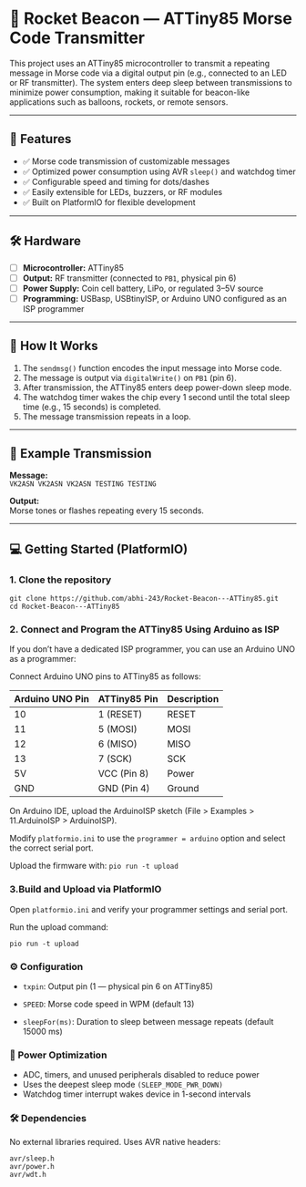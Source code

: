 # 🚀 Rocket Beacon — ATTiny85 Morse Code Transmitter

This project uses an ATTiny85 microcontroller to transmit a repeating message in Morse code via a digital output pin (e.g., connected to an LED or RF transmitter). The system enters deep sleep between transmissions to minimize power consumption, making it suitable for beacon-like applications such as balloons, rockets, or remote sensors.

---

## 🔧 Features

- ✅ Morse code transmission of customizable messages  
- ✅ Optimized power consumption using AVR `sleep()` and watchdog timer  
- ✅ Configurable speed and timing for dots/dashes  
- ✅ Easily extensible for LEDs, buzzers, or RF modules  
- ✅ Built on PlatformIO for flexible development

---

## 🛠 Hardware

- [ ] **Microcontroller:** ATTiny85  
- [ ] **Output:** RF transmitter (connected to `PB1`, physical pin 6)
- [ ] **Power Supply:** Coin cell battery, LiPo, or regulated 3–5V source  
- [ ] **Programming:** USBasp, USBtinyISP, or Arduino UNO configured as an ISP programmer

---

## 🔁 How It Works

1. The `sendmsg()` function encodes the input message into Morse code.
2. The message is output via `digitalWrite()` on `PB1` (pin 6).
3. After transmission, the ATTiny85 enters deep power-down sleep mode.
4. The watchdog timer wakes the chip every 1 second until the total sleep time (e.g., 15 seconds) is completed.
5. The message transmission repeats in a loop.

---

## 🧪 Example Transmission

**Message:**  
`VK2ASN VK2ASN VK2ASN TESTING TESTING`

**Output:**  
Morse tones or flashes repeating every 15 seconds.

---

## 💻 Getting Started (PlatformIO)

### 1. Clone the repository

```
git clone https://github.com/abhi-243/Rocket-Beacon---ATTiny85.git
cd Rocket-Beacon---ATTiny85
```
### 2. Connect and Program the ATTiny85 Using Arduino as ISP
If you don’t have a dedicated ISP programmer, you can use an Arduino UNO as a programmer:

Connect Arduino UNO pins to ATTiny85 as follows:

|Arduino UNO Pin| ATTiny85 Pin |Description|
|---------------|--------------|-----------|
|10	            |1 (RESET)     |RESET      |
|11	            |5 (MOSI)      |MOSI       |
|12	            |6 (MISO)	   |MISO       |
|13	            |7 (SCK)       |SCK        |
|5V	            |VCC (Pin 8)   |Power      |
|GND            |GND (Pin 4)   |Ground     |

On Arduino IDE, upload the ArduinoISP sketch (File > Examples > 11.ArduinoISP > ArduinoISP).

Modify ```platformio.ini``` to use the ```programmer = arduino``` option and select the correct serial port.

Upload the firmware with:
```pio run -t upload```



### 3.Build and Upload via PlatformIO

Open ```platformio.ini``` and verify your programmer settings and serial port.

Run the upload command:
```
pio run -t upload
```

### ⚙️ Configuration
- ```txpin```: Output pin (1 — physical pin 6 on ATTiny85)

- ```SPEED```: Morse code speed in WPM (default 13)

- ```sleepFor(ms)```: Duration to sleep between message repeats (default 15000 ms)

### 🔋 Power Optimization
- ADC, timers, and unused peripherals disabled to reduce power
- Uses the deepest sleep mode ```(SLEEP_MODE_PWR_DOWN)```
- Watchdog timer interrupt wakes device in 1-second intervals

### 🛠 Dependencies
No external libraries required. Uses AVR native headers:

```
avr/sleep.h
avr/power.h
avr/wdt.h
```

